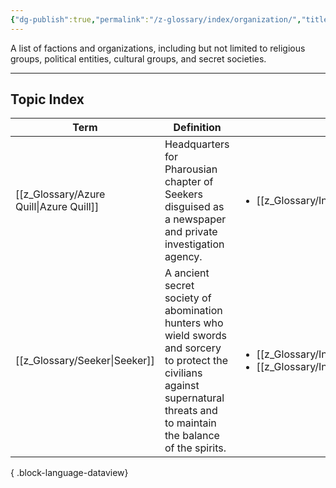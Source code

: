 ```yaml
---
{"dg-publish":true,"permalink":"/z-glossary/index/organization/","title":"Organizations","contentClasses":"h-line hr-no-icon","tags":["GlossaryIndex/Topic"],"dgShowInlineTitle":true,"noteIcon":""}
---
```



A list of factions and organizations, including but not limited to religious groups, political entities, cultural groups, and secret societies. 

--- 
## Topic Index 

| Term                                       | Definition                                                                                                                                                                     | Topic                                                                                                                 | Aliases     |
| ------------------------------------------ | ------------------------------------------------------------------------------------------------------------------------------------------------------------------------------ | --------------------------------------------------------------------------------------------------------------------- | ----------- |
| [[z_Glossary/Azure Quill\|Azure Quill]] | Headquarters for Pharousian chapter of Seekers disguised as a newspaper and private investigation agency.                                                                      | <ul><li>[[z_Glossary/Index/Organization.md\\|Organization]]</li></ul>                                                 | \-          |
| [[z_Glossary/Seeker\|Seeker]]           | A ancient secret society of abomination hunters who wield swords and sorcery to protect the civilians against supernatural threats and to maintain the balance of the spirits. | <ul><li>[[z_Glossary/Index/Occult.md\\|Occult]]</li><li>[[z_Glossary/Index/Organization.md\\|Organization]]</li></ul> | The Seekers |

{ .block-language-dataview}
